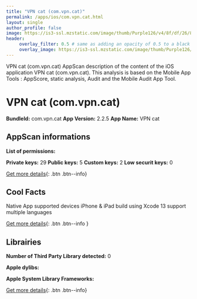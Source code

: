 ```yaml
---
title: "VPN cat (com.vpn.cat)"
permalink: /apps/ios/com.vpn.cat.html
layout: single
author_profile: false
image: https://is3-ssl.mzstatic.com/image/thumb/Purple126/v4/8f/df/26/8fdf266e-3828-3dcf-80c8-fa705967705c/AppIcon-1x_U007emarketing-0-7-0-0-85-220.png/512x512bb.jpg
header: 
     overlay_filter: 0.5 # same as adding an opacity of 0.5 to a black background
     overlay_image: https://is3-ssl.mzstatic.com/image/thumb/Purple126/v4/8f/df/26/8fdf266e-3828-3dcf-80c8-fa705967705c/AppIcon-1x_U007emarketing-0-7-0-0-85-220.png/512x512bb.jpg
---
```

VPN cat (com.vpn.cat) AppScan description of the content of the iOS application VPN cat (com.vpn.cat). This analysis is based on the Mobile App Tools : AppScore, static analysis, Audit and the Mobile Audit App Tool.

# VPN cat (com.vpn.cat)

**BundleId:** com.vpn.cat
**App Version:** 2.2.5
**App Name:** VPN cat


## AppScan informations 

**List of permissions:** 
  
  
**Private keys:** 29
**Public keys:** 5
**Custom keys:** 2
**Low securit keys:** 0
  
[Get more details](/pricing.html){: .btn .btn--info}

## Cool Facts

Native App
supported devices iPhone & iPad
build using Xcode 13
support multiple languages
  
[Get more details](/pricing.html){: .btn .btn--info }

## Librairies 
**Number of Third Party Library detected:** 0


**Apple dylibs:**


**Apple System Library Frameworks:**


  
[Get more details](/pricing.html){: .btn .btn--info}

